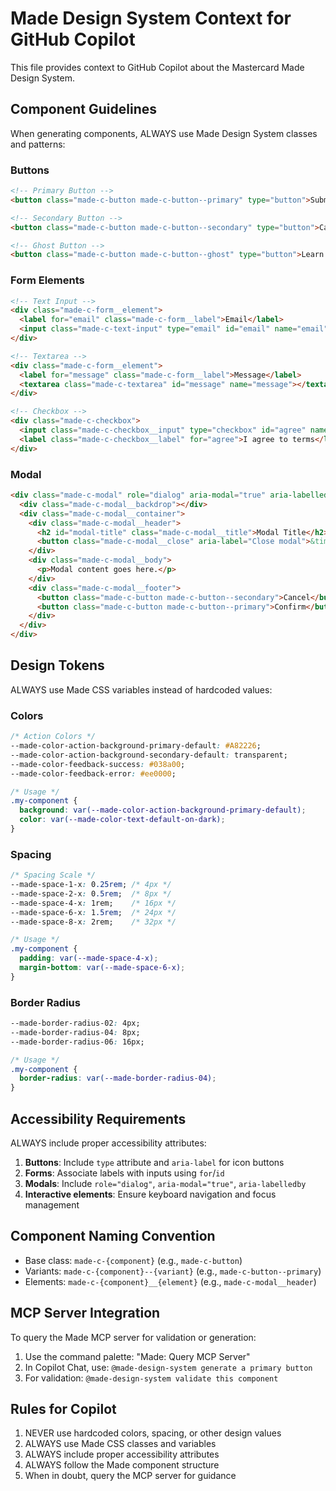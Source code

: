 # Made Design System Context for GitHub Copilot

This file provides context to GitHub Copilot about the Mastercard Made Design System.

## Component Guidelines

When generating components, ALWAYS use Made Design System classes and patterns:

### Buttons
```html
<!-- Primary Button -->
<button class="made-c-button made-c-button--primary" type="button">Submit</button>

<!-- Secondary Button -->
<button class="made-c-button made-c-button--secondary" type="button">Cancel</button>

<!-- Ghost Button -->
<button class="made-c-button made-c-button--ghost" type="button">Learn More</button>
```

### Form Elements
```html
<!-- Text Input -->
<div class="made-c-form__element">
  <label for="email" class="made-c-form__label">Email</label>
  <input class="made-c-text-input" type="email" id="email" name="email" required>
</div>

<!-- Textarea -->
<div class="made-c-form__element">
  <label for="message" class="made-c-form__label">Message</label>
  <textarea class="made-c-textarea" id="message" name="message"></textarea>
</div>

<!-- Checkbox -->
<div class="made-c-checkbox">
  <input class="made-c-checkbox__input" type="checkbox" id="agree" name="agree">
  <label class="made-c-checkbox__label" for="agree">I agree to terms</label>
</div>
```

### Modal
```html
<div class="made-c-modal" role="dialog" aria-modal="true" aria-labelledby="modal-title">
  <div class="made-c-modal__backdrop"></div>
  <div class="made-c-modal__container">
    <div class="made-c-modal__header">
      <h2 id="modal-title" class="made-c-modal__title">Modal Title</h2>
      <button class="made-c-modal__close" aria-label="Close modal">&times;</button>
    </div>
    <div class="made-c-modal__body">
      <p>Modal content goes here.</p>
    </div>
    <div class="made-c-modal__footer">
      <button class="made-c-button made-c-button--secondary">Cancel</button>
      <button class="made-c-button made-c-button--primary">Confirm</button>
    </div>
  </div>
</div>
```

## Design Tokens

ALWAYS use Made CSS variables instead of hardcoded values:

### Colors
```css
/* Action Colors */
--made-color-action-background-primary-default: #A82226;
--made-color-action-background-secondary-default: transparent;
--made-color-feedback-success: #038a00;
--made-color-feedback-error: #ee0000;

/* Usage */
.my-component {
  background: var(--made-color-action-background-primary-default);
  color: var(--made-color-text-default-on-dark);
}
```

### Spacing
```css
/* Spacing Scale */
--made-space-1-x: 0.25rem; /* 4px */
--made-space-2-x: 0.5rem;  /* 8px */
--made-space-4-x: 1rem;    /* 16px */
--made-space-6-x: 1.5rem;  /* 24px */
--made-space-8-x: 2rem;    /* 32px */

/* Usage */
.my-component {
  padding: var(--made-space-4-x);
  margin-bottom: var(--made-space-6-x);
}
```

### Border Radius
```css
--made-border-radius-02: 4px;
--made-border-radius-04: 8px;
--made-border-radius-06: 16px;

/* Usage */
.my-component {
  border-radius: var(--made-border-radius-04);
}
```

## Accessibility Requirements

ALWAYS include proper accessibility attributes:

1. **Buttons**: Include `type` attribute and `aria-label` for icon buttons
2. **Forms**: Associate labels with inputs using `for`/`id`
3. **Modals**: Include `role="dialog"`, `aria-modal="true"`, `aria-labelledby`
4. **Interactive elements**: Ensure keyboard navigation and focus management

## Component Naming Convention

- Base class: `made-c-{component}` (e.g., `made-c-button`)
- Variants: `made-c-{component}--{variant}` (e.g., `made-c-button--primary`)
- Elements: `made-c-{component}__{element}` (e.g., `made-c-modal__header`)

## MCP Server Integration

To query the Made MCP server for validation or generation:

1. Use the command palette: "Made: Query MCP Server"
2. In Copilot Chat, use: `@made-design-system generate a primary button`
3. For validation: `@made-design-system validate this component`

## Rules for Copilot

1. NEVER use hardcoded colors, spacing, or other design values
2. ALWAYS use Made CSS classes and variables
3. ALWAYS include proper accessibility attributes
4. ALWAYS follow the Made component structure
5. When in doubt, query the MCP server for guidance